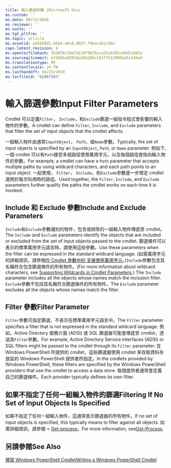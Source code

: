 ```yaml
---
title: 輸入篩選參數 |Microsoft Docs
ms.custom: ''
ms.date: 09/13/2016
ms.reviewer: ''
ms.suite: ''
ms.tgt_pltfrm: ''
ms.topic: article
ms.assetid: e45929d1-bbb4-4dc6-892f-f9eacdb1c84c
caps.latest.revision: 8
ms.openlocfilehash: 553878c34e74129f9876cca25a5393cb0d53445a
ms.sourcegitcommit: e7445ba8203da304286c591ff513900ad1c244a4
ms.translationtype: MT
ms.contentlocale: zh-TW
ms.lasthandoff: 04/23/2019
ms.locfileid: "62067683"
---
```

# <a name="input-filter-parameters"></a><span data-ttu-id="5a383-102">輸入篩選參數</span><span class="sxs-lookup"><span data-stu-id="5a383-102">Input Filter Parameters</span></span>

<span data-ttu-id="5a383-103">Cmdlet 可以定義`Filter`， `Include`，和`Exclude`篩選一組指令程式會影響的輸入物件的參數。</span><span class="sxs-lookup"><span data-stu-id="5a383-103">A cmdlet can define `Filter`, `Include`, and `Exclude` parameters that filter the set of input objects that the cmdlet affects.</span></span>

<span data-ttu-id="5a383-104">一組輸入物件由通常`InputObject`， `Path`，或`Name`參數。</span><span class="sxs-lookup"><span data-stu-id="5a383-104">Typically, the set of input objects is specified by an `InputObject`, `Path`, or `Name` parameter.</span></span> <span data-ttu-id="5a383-105">例如下, 一個 cmdlet 可以有`Path`接受多個路徑使用萬用字元，以及每個路徑會指向輸入物件的參數。</span><span class="sxs-lookup"><span data-stu-id="5a383-105">For example, a cmdlet can have a `Path` parameter that accepts multiple paths by using wildcard characters, and each path points to an input object.</span></span> <span data-ttu-id="5a383-106">一起使用， `Filter`， `Include`，和`Exclude`參數進一步限定 cmdlet 適用於每次叫用時的路徑。</span><span class="sxs-lookup"><span data-stu-id="5a383-106">Used together, the `Filter`, `Include`, and `Exclude` parameters further qualify the paths the cmdlet works on each time it is invoked.</span></span>

## <a name="include-and-exclude-parameters"></a><span data-ttu-id="5a383-107">Include 和 Exclude 參數</span><span class="sxs-lookup"><span data-stu-id="5a383-107">Include and Exclude Parameters</span></span>

<span data-ttu-id="5a383-108">`Include`和`Exclude`參數識別的物件，包含或排除的一組輸入物件傳遞至 cmdlet。</span><span class="sxs-lookup"><span data-stu-id="5a383-108">The `Include` and `Exclude` parameters identify the objects that are included or excluded from the set of input objects passed to the cmdlet.</span></span> <span data-ttu-id="5a383-109">篩選條件可以表示的標準萬用字元語言時，請使用這些參數。</span><span class="sxs-lookup"><span data-stu-id="5a383-109">Use these parameters when the filter can be expressed in the standard wildcard language.</span></span> <span data-ttu-id="5a383-110">(如需萬用字元的詳細資訊，請參閱[在 Cmdlet 參數中的 支援使用萬用字元](./supporting-wildcard-characters-in-cmdlet-parameters.md)。)`Include`參數包含其名稱符合包含篩選條件的所有物件。</span><span class="sxs-lookup"><span data-stu-id="5a383-110">(For more information about wildcard characters, see [Supporting Wildcards in Cmdlet Parameters](./supporting-wildcard-characters-in-cmdlet-parameters.md).) The `Include` parameter includes all the objects whose names match the inclusion filter.</span></span> <span data-ttu-id="5a383-111">`Exclude`參數不包括其名稱符合篩選條件的所有物件。</span><span class="sxs-lookup"><span data-stu-id="5a383-111">The `Exclude` parameter excludes all the objects whose names match the filter.</span></span>

## <a name="filter-parameter"></a><span data-ttu-id="5a383-112">Filter 參數</span><span class="sxs-lookup"><span data-stu-id="5a383-112">Filter Parameter</span></span>

<span data-ttu-id="5a383-113">`Filter`參數可指定篩選，不表示在標準萬用字元語言中。</span><span class="sxs-lookup"><span data-stu-id="5a383-113">The `Filter` parameter specifies a filter that is not expressed in the standard wildcard language.</span></span> <span data-ttu-id="5a383-114">例如，Active Directory 服務介面 (ADSI) 或 SQL 篩選器可能會傳遞至 cmdlet，透過其`Filter`參數。</span><span class="sxs-lookup"><span data-stu-id="5a383-114">For example, Active Directory Service Interfaces (ADSI) or SQL filters might be passed to the cmdlet through its `Filter` parameter.</span></span> <span data-ttu-id="5a383-115">在 Windows PowerShell 所提供的 cmdlet，這些篩選器使用 cmdlet 來存取資料存放區的 Windows PowerShell 提供者所指定。</span><span class="sxs-lookup"><span data-stu-id="5a383-115">In the cmdlets provided by Windows PowerShell, these filters are specified by the Windows PowerShell providers that use the cmdlet to access a data store.</span></span> <span data-ttu-id="5a383-116">每個提供者通常會定義自己的篩選條件。</span><span class="sxs-lookup"><span data-stu-id="5a383-116">Each provider typically defines its own filter.</span></span>

## <a name="filtering-if-no-set-of-input-objects-is-specified"></a><span data-ttu-id="5a383-117">如果不指定了任何一組輸入物件的篩選</span><span class="sxs-lookup"><span data-stu-id="5a383-117">Filtering If No Set of Input Objects Is Specified</span></span>

<span data-ttu-id="5a383-118">如果不指定了任何一組輸入物件，這通常表示篩選器的所有物件。</span><span class="sxs-lookup"><span data-stu-id="5a383-118">If no set of input objects is specified, this typically means to filter against all objects.</span></span> <span data-ttu-id="5a383-119">如需詳細資訊，請參閱 <<c0> [ Get-process](/powershell/module/Microsoft.PowerShell.Management/Get-Process)。</span><span class="sxs-lookup"><span data-stu-id="5a383-119">For more information, see[Get-Process](/powershell/module/Microsoft.PowerShell.Management/Get-Process).</span></span>

## <a name="see-also"></a><span data-ttu-id="5a383-120">另請參閱</span><span class="sxs-lookup"><span data-stu-id="5a383-120">See Also</span></span>

[<span data-ttu-id="5a383-121">撰寫 Windows PowerShell Cmdlet</span><span class="sxs-lookup"><span data-stu-id="5a383-121">Writing a Windows PowerShell Cmdlet</span></span>](./writing-a-windows-powershell-cmdlet.md)